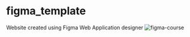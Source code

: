 # figma_template
Website created using Figma Web Application designer
![figma-course](figma-course/figma-website.png)
